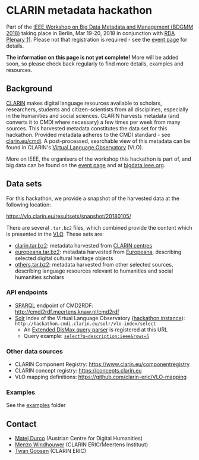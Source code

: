 # CLARIN metadata hackathon

Part of the [IEEE Workshop on Big Data Metadata and Management (BDGMM 2018)](https://bigdatawg.nist.gov/bdgmm2018.html)
taking place in Berlin, Mar 19-20, 2018 in conjunction with [RDA Plenary 11](https://www.rd-alliance.org/plenaries/rda-eleventh-plenary-meeting-berlin-germany).
Please not that registration is required - see the [event page](https://bigdatawg.nist.gov/bdgmm2018.html) for details.

**The information on this page is not yet complete!** More will be added soon, so please check back regularly to find more details, examples and resources.

## Background

[CLARIN](https://www.clarin.eu) makes digital language resources available to scholars, researchers, students and citizen-scientists from all disciplines, especially in the humanities and social sciences. CLARIN harvests metadata (and converts it to CMDI where necessary) a few times per week from many sources. This harvested metadata constitutes the data set for this hackathon. Provided metadata adheres to the CMDI standard - see [clarin.eu/cmdi](https://www.clarin.eu/cmdi). A post-processed, searchable view of this metadata can be found in CLARIN's [Virtual Language Observatory](https://vlo.clarin.eu) (VLO).

More on IEEE, the organisers of the workshop this hackathon is part of, and big data can be found on the [event page](https://bigdatawg.nist.gov/bdgmm2018.html) and at [bigdata.ieee.org](https://bigdata.ieee.org/).

## Data sets

For this hackathon, we provide a snapshot of the harvested data at the following location:

https://vlo.clarin.eu/resultsets/snapshot/20180105/

There are several `.tar.bz2` files, which combined provide the content which is presented in the [VLO](https://vlo.clarin.eu). These sets are:
* [clarin.tar.bz2](https://vlo.clarin.eu/resultsets/snapshot/20180105/clarin.tar.bz2): metadata harvested from [CLARIN centres](https://www.clarin.eu/content/clarin-centres)
* [europeana.tar.bz2](https://vlo.clarin.eu/resultsets/snapshot/20180105/europeana.tar.bz2): metadata harvested from [Europeana](https://www.europeana.eu/), describing selected digital cultural heritage objects
* [others.tar.bz2](https://vlo.clarin.eu/resultsets/snapshot/20180105/others.tar.bz2): metadata harvested from other selected sources, describing language resources relevant to humanities and social humanities scholars

### API endpoints

* [SPARQL](https://www.w3.org/TR/sparql11-query/) endpoint of CMD2RDF: http://cmdi2rdf.meertens.knaw.nl/cmd2rdf
* [Solr](https://lucene.apache.org/solr/) index of the Virtual Language Observatory ([hackathon instance](http://hackathon.cmdi.clarin.eu/vlo)): `http://hackathon.cmdi.clarin.eu/solr/vlo-index/select`
  * An [Extended DisMax query parser](https://lucene.apache.org/solr/guide/7_0/the-extended-dismax-query-parser.html) is registered at this URL
  * Query example: [`select?q=description:ieee&rows=5`](http://hackathon.cmdi.clarin.eu/solr/vlo-index/select?q=description:ieee&rows=5)

### Other data sources
* CLARIN Component Registry: https://www.clarin.eu/componentregistry 
* CLARIN concept registry: https://concepts.clarin.eu
* VLO mapping definitions: https://github.com/clarin-eric/VLO-mapping 

### Examples

See the [examples](./examples) folder

## Contact
* [Matej Durco](https://www.oeaw.ac.at/acdh/team/current-team/matej-durco/) (Austrian Centre for Digital Humanities)
* [Menzo Windhouwer](https://www.clarin.eu/person/menzo-windhouwer) (CLARIN ERIC/Meertens Instituut)
* [Twan Goosen](https://www.clarin.eu/person/twan-goosen) (CLARIN ERIC)
